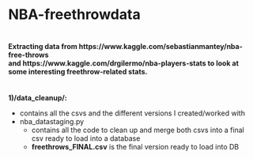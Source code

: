 <h1>NBA-freethrowdata<h1>
<h4>Extracting data from https://www.kaggle.com/sebastianmantey/nba-free-throws <br>
and https://www.kaggle.com/drgilermo/nba-players-stats to 
look at some interesting freethrow-related stats.</h4>

<br>**1)/data_cleanup/:**
* contains all the csvs and the different versions I created/worked with
* nba_datastaging.py 
  * contains all the code to clean up and merge both csvs into a final csv ready to load into a database
  * **freethrows_FINAL.csv** is the final version ready to load into DB
